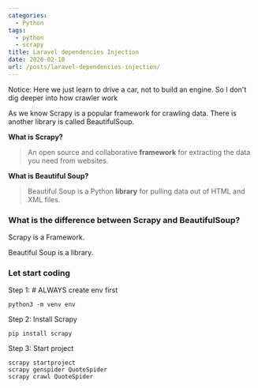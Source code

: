 ```yaml
---
categories:
  - Python
tags:
  - python
  - scrapy
title: Laravel dependencies Injection
date: 2020-02-10
url: /posts/laravel-dependencies-injection/
---
```


Notice:
Here we just learn to drive a car, not to build an engine. So I don't dig deeper into how crawler work

As we know Scrapy is a popular framework for crawling data.
There is another library is called BeautifulSoup.

**What is Scrapy?**
> An open source and collaborative **framework** for extracting the data you need from websites.

**What is Beautiful Soup?**
> Beautiful Soup is a Python **library** for pulling data out of HTML and XML files.

### What is the difference between Scrapy and BeautifulSoup?

Scrapy is a Framework.

Beautiful Soup is a library.

### Let start coding

Step 1: # ALWAYS create env first

```
python3 -m venv env
```

Step 2: Install Scrapy

```
pip install scrapy
```

Step 3: Start project

```
scrapy startproject
scrapy genspider QuoteSpider
scrapy crawl QuoteSpider
```
